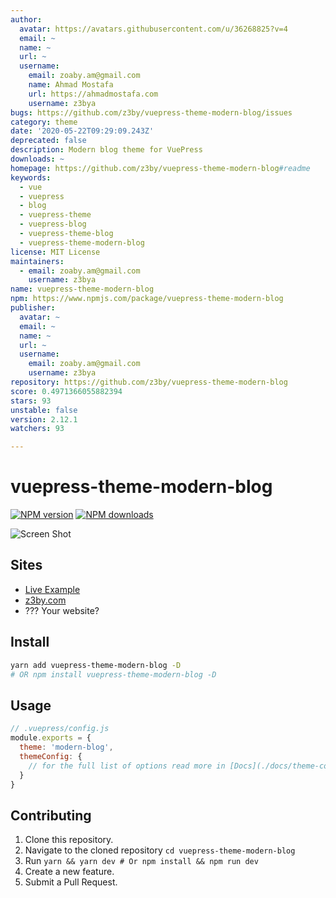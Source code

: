 ```yaml
---
author:
  avatar: https://avatars.githubusercontent.com/u/36268825?v=4
  email: ~
  name: ~
  url: ~
  username:
    email: zoaby.am@gmail.com
    name: Ahmad Mostafa
    url: https://ahmadmostafa.com
    username: z3bya
bugs: https://github.com/z3by/vuepress-theme-modern-blog/issues
category: theme
date: '2020-05-22T09:29:09.243Z'
deprecated: false
description: Modern blog theme for VuePress
downloads: ~
homepage: https://github.com/z3by/vuepress-theme-modern-blog#readme
keywords:
  - vue
  - vuepress
  - blog
  - vuepress-theme
  - vuepress-blog
  - vuepress-theme-blog
  - vuepress-theme-modern-blog
license: MIT License
maintainers:
  - email: zoaby.am@gmail.com
    username: z3bya
name: vuepress-theme-modern-blog
npm: https://www.npmjs.com/package/vuepress-theme-modern-blog
publisher:
  avatar: ~
  email: ~
  name: ~
  url: ~
  username:
    email: zoaby.am@gmail.com
    username: z3bya
repository: https://github.com/z3by/vuepress-theme-modern-blog
score: 0.4971366055882394
stars: 93
unstable: false
version: 2.12.1
watchers: 93

---
```


# vuepress-theme-modern-blog

[![NPM version](https://badgen.net/npm/v/vuepress-theme-modern-blog)](https://npmjs.com/package/vuepress-theme-modern-blog) [![NPM downloads](https://badgen.net/npm/dt/vuepress-theme-modern-blog)](https://npmjs.com/package/vuepress-theme-modern-blog)

![Screen Shot](./docs/assets/screen-shot.png)

## Sites

- [Live Example](https://vp-modern.z3by.com/)
- [z3by.com](https://ahmadmostafa.com)
- ??? Your website?

## Install

```bash
yarn add vuepress-theme-modern-blog -D
# OR npm install vuepress-theme-modern-blog -D
```

## Usage

```js
// .vuepress/config.js
module.exports = {
  theme: 'modern-blog',
  themeConfig: {
    // for the full list of options read more in [Docs](./docs/theme-config.md)
  }
}
```

## Contributing

1. Clone this repository.
2. Navigate to the cloned repository `cd vuepress-theme-modern-blog`
3. Run `yarn && yarn dev # Or npm install && npm run dev `
4. Create a new feature.
5. Submit a Pull Request.
